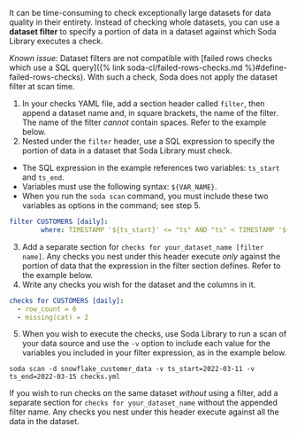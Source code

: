 It can be time-consuming to check exceptionally large datasets for data quality in their entirety. Instead of checking whole datasets, you can use a **dataset filter** to specify a portion of data in a dataset against which Soda Library executes a check. 

*Known issue:* Dataset filters are not compatible with [failed rows checks which use a SQL query]({% link soda-cl/failed-rows-checks.md %}#define-failed-rows-checks). With such a check, Soda does not apply the dataset filter at scan time. <!--SODA-1260-->

1. In your checks YAML file, add a section header called `filter`, then append a dataset name and, in square brackets, the name of the filter. The name of the filter *cannot* contain spaces. Refer to the example below.
2. Nested under the `filter` header, use a SQL expression to specify the portion of data in a dataset that Soda Library must check. 
* The SQL expression in the example references two variables: `ts_start` and `ts_end`. 
* Variables must use the following syntax: `${VAR_NAME}`. 
* When you run the `soda scan` command, you must include these two variables as options in the command; see step 5.
```yaml
filter CUSTOMERS [daily]:
        where: TIMESTAMP '${ts_start}' <= "ts" AND "ts" < TIMESTAMP '${ts_end}'
```
3. Add a separate section for `checks for your_dataset_name [filter name]`. Any checks you nest under this header execute *only* against the portion of data that the expression in the filter section defines. Refer to the example below.
4. Write any checks you wish for the dataset and the columns in it.
```yaml
checks for CUSTOMERS [daily]:
  - row_count = 6
  - missing(cat) = 2
```
5. When you wish to execute the checks, use Soda Library to run a scan of your data source and use the `-v` option to include each value for the variables you included in your filter expression, as in the example below. 
```shell
soda scan -d snowflake_customer_data -v ts_start=2022-03-11 -v ts_end=2022-03-15 checks.yml
```

If you wish to run checks on the same dataset *without* using a filter, add a separate section for `checks for your_dataset_name` without the appended filter name. Any checks you nest under this header execute against all the data in the dataset. 